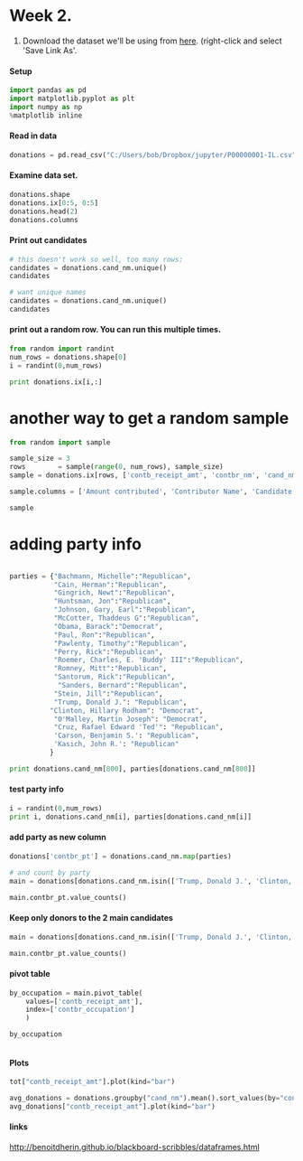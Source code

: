 # Week 2.

1. Download the dataset we'll be using from [here](DataSet1.csv). (right-click and select 'Save Link As'.

#### Setup

```python
import pandas as pd
import matplotlib.pyplot as plt
import numpy as np
%matplotlib inline
```

#### Read in data

```python
donations = pd.read_csv("C:/Users/bob/Dropbox/jupyter/P00000001-IL.csv", index_col=False)
```

#### Examine data set.

```python
donations.shape
donations.ix[0:5, 0:5]
donations.head(2)
donations.columns
```

#### Print out candidates
```python
# this doesn't work so well, too many rows:
candidates = donations.cand_nm.unique()
candidates

# want unique names
candidates = donations.cand_nm.unique()
candidates
```


#### print out a random row. You can run this multiple times.
```python
from random import randint
num_rows = donations.shape[0]
i = randint(0,num_rows)

print donations.ix[i,:]
```

# another way to get a random sample
```python
from random import sample

sample_size = 3
rows        = sample(range(0, num_rows), sample_size)
sample = donations.ix[rows, ['contb_receipt_amt', 'contbr_nm', 'cand_nm']]

sample.columns = ['Amount contributed', 'Contributor Name', 'Candidate Contributed to']

sample
```

# adding party info
```python

parties = {"Bachmann, Michelle":"Republican",
           "Cain, Herman":"Republican",
           "Gingrich, Newt":"Republican",
           "Huntsman, Jon":"Republican",
           "Johnson, Gary, Earl":"Republican",
           "McCotter, Thaddeus G":"Republican",
           "Obama, Barack":"Democrat",
           "Paul, Ron":"Republican",
           "Pawlenty, Timothy":"Republican",
           "Perry, Rick":"Republican",
           "Roemer, Charles, E. 'Buddy' III":"Republican",
           "Romney, Mitt":"Republican",
           "Santorum, Rick":"Republican",
            "Sanders, Bernard":"Republican",
           "Stein, Jill":"Republican",
           "Trump, Donald J.": "Republican",
          "Clinton, Hillary Rodham": "Democrat",
           "O'Malley, Martin Joseph": "Democrat",
           "Cruz, Rafael Edward 'Ted'": "Republican",
           'Carson, Benjamin S.': "Republican",
           'Kasich, John R.': "Republican"
          }

print donations.cand_nm[800], parties[donations.cand_nm[800]]
```
#### test party info
```python
i = randint(0,num_rows)
print i, donations.cand_nm[i], parties[donations.cand_nm[i]]
```

#### add party as new column
```python
donations['contbr_pt'] = donations.cand_nm.map(parties)

# and count by party
main = donations[donations.cand_nm.isin(['Trump, Donald J.', 'Clinton, Hillary Rodham'])]

main.contbr_pt.value_counts()

```

#### Keep only donors to the 2 main candidates
```python
main = donations[donations.cand_nm.isin(['Trump, Donald J.', 'Clinton, Hillary Rodham'])]

main.contbr_pt.value_counts()
```

#### pivot table
```python
by_occupation = main.pivot_table(
    values=['contb_receipt_amt'],
    index=['contbr_occupation']
    )

by_occupation



```



#### Plots
```python
tot["contb_receipt_amt"].plot(kind="bar")

avg_donations = donations.groupby("cand_nm").mean().sort_values(by="contb_receipt_amt")
avg_donations["contb_receipt_amt"].plot(kind="bar")
```

#### links
http://benoitdherin.github.io/blackboard-scribbles/dataframes.html

